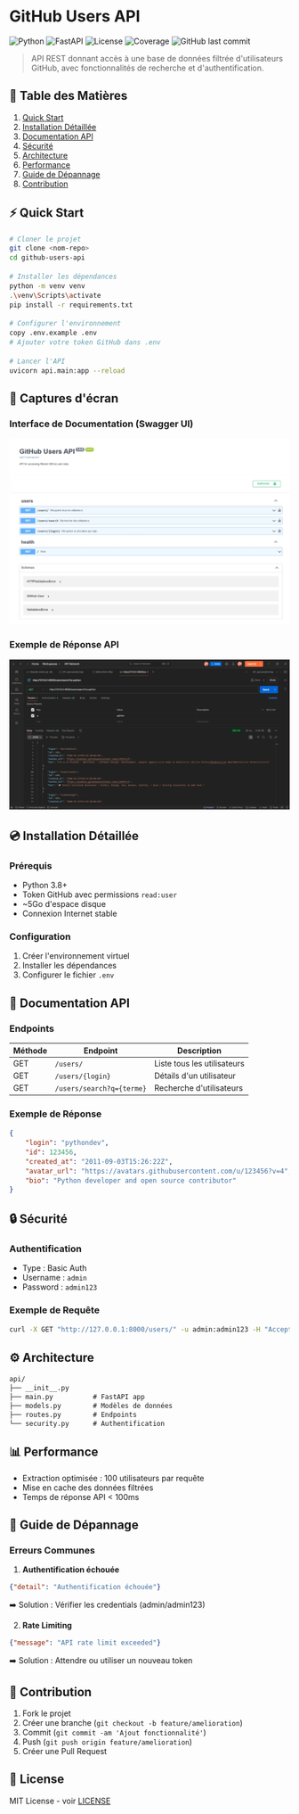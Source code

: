 # GitHub Users API

![Python](https://img.shields.io/badge/Python-3.8+-blue.svg)
![FastAPI](https://img.shields.io/badge/FastAPI-0.68+-green.svg)
![License](https://img.shields.io/badge/License-MIT-yellow.svg)
![Coverage](https://img.shields.io/badge/coverage-80%25-brightgreen.svg)
![GitHub last commit](https://img.shields.io/github/last-commit/lougail/github-users-api)

> API REST donnant accès à une base de données filtrée d'utilisateurs GitHub, avec fonctionnalités de recherche et d'authentification.

## 📑 Table des Matières

1. [Quick Start](#-quick-start)
2. [Installation Détaillée](#-installation-détaillée)
3. [Documentation API](#-documentation-api)
4. [Sécurité](#-sécurité)
5. [Architecture](#️-architecture)
6. [Performance](#-performance)
7. [Guide de Dépannage](#-guide-de-dépannage)
8. [Contribution](#-contribution)

## ⚡ Quick Start

```bash
# Cloner le projet
git clone <nom-repo>
cd github-users-api

# Installer les dépendances
python -m venv venv
.\venv\Scripts\activate
pip install -r requirements.txt

# Configurer l'environnement
copy .env.example .env
# Ajouter votre token GitHub dans .env

# Lancer l'API
uvicorn api.main:app --reload
```

## 📸 Captures d'écran

### Interface de Documentation (Swagger UI)
![Interface Swagger](docs/images/swagger-ui.png)

### Exemple de Réponse API
![Réponse API](docs/images/api-response.png)

## 💿 Installation Détaillée

### Prérequis
- Python 3.8+
- Token GitHub avec permissions `read:user`
- ~5Go d'espace disque
- Connexion Internet stable

### Configuration
1. Créer l'environnement virtuel
2. Installer les dépendances
3. Configurer le fichier `.env`

## 📖 Documentation API

### Endpoints

| Méthode | Endpoint | Description |
|---------|----------|-------------|
| GET | `/users/` | Liste tous les utilisateurs |
| GET | `/users/{login}` | Détails d'un utilisateur |
| GET | `/users/search?q={terme}` | Recherche d'utilisateurs |

### Exemple de Réponse
```json
{
    "login": "pythondev",
    "id": 123456,
    "created_at": "2011-09-03T15:26:22Z",
    "avatar_url": "https://avatars.githubusercontent.com/u/123456?v=4",
    "bio": "Python developer and open source contributor"
}
```

## 🔒 Sécurité

### Authentification
- Type : Basic Auth
- Username : `admin`
- Password : `admin123`

### Exemple de Requête
```bash
curl -X GET "http://127.0.0.1:8000/users/" -u admin:admin123 -H "Accept: application/json"
```

## ⚙️ Architecture

```
api/
├── __init__.py
├── main.py          # FastAPI app
├── models.py        # Modèles de données
├── routes.py        # Endpoints
└── security.py      # Authentification
```

## 📊 Performance

- Extraction optimisée : 100 utilisateurs par requête
- Mise en cache des données filtrées
- Temps de réponse API < 100ms

## 🔧 Guide de Dépannage

### Erreurs Communes

1. **Authentification échouée**
```json
{"detail": "Authentification échouée"}
```
➡️ Solution : Vérifier les credentials (admin/admin123)

2. **Rate Limiting**
```json
{"message": "API rate limit exceeded"}
```
➡️ Solution : Attendre ou utiliser un nouveau token

## 🤝 Contribution

1. Fork le projet
2. Créer une branche (`git checkout -b feature/amelioration`)
3. Commit (`git commit -am 'Ajout fonctionnalité'`)
4. Push (`git push origin feature/amelioration`)
5. Créer une Pull Request

## 📄 License

MIT License - voir [LICENSE](LICENSE)